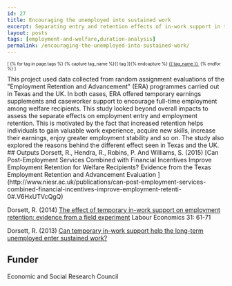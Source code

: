 ```yaml
---
id: 27
title: Encouraging the unemployed into sustained work
excerpt: Separating entry and retention effects of in-work support in the UK and the US
layout: posts
tags: [employment-and-welfare,duration-analysis]
permalink: /encouraging-the-unemployed-into-sustained-work/
---
```

<div>
  <p style="font-size:.7em;">
    [
    {% for tag in page.tags %}
      {% capture tag_name %}{{ tag }}{% endcapture %}
      <a href="/{{ tag_name }}"><nobr>{{ tag_name }}</nobr>&nbsp;</a>
    {% endfor %}
    ]
  </p>
</div>
This project used data collected from random assignment evaluations of the "Employment Retention and Advancement" (ERA) programmes carried out in Texas and the UK. In both cases, ERA offered temporary earnings supplements and caseworker support to encourage full-time employment among welfare recipients. This study looked beyond overall impacts to assess the separate effects on employment entry and employment retention. This is motivated by the fact that increased retention helps individuals to gain valuable work experience, acquire new skills, increase their earnings, enjoy greater employment stability and so on. The study also explored the reasons behind the different effect seen in Texas and the UK.
## Outputs
Dorsett, R., Hendra, R., Robins, P. And Williams, S. (2015) [Can Post-Employment Services Combined with Financial Incentives Improve Employment Retention for Welfare Recipients? Evidence from the Texas Employment Retention and Advancement Evaluation ](http://www.niesr.ac.uk/publications/can-post-employment-services-combined-financial-incentives-improve-employment-retenti-0#.V6HxUTVcQgQ)

Dorsett, R. (2014) [The effect of temporary in-work support on employment retention: evidence from a field experiment](http://www.sciencedirect.com/science/article/pii/S0927537114001158) Labour Economics 31: 61-71

Dorsett, R. (2013) [Can temporary in-work support help the long-term unemployed enter sustained work?](http://voxeu.org/article/temporary-work-support-and-long-term-joblessness)

## Funder
Economic and Social Research Council

